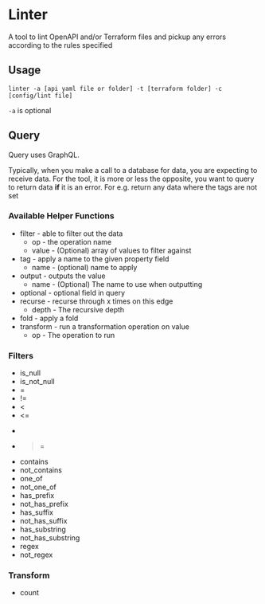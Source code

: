 # Linter

A tool to lint OpenAPI and/or Terraform files and pickup any errors according to the rules specified

## Usage

`linter -a [api yaml file or folder] -t [terraform folder] -c [config/lint file]`

`-a` is optional

## Query

Query uses GraphQL.

Typically, when you make a call to a database for data, you are expecting to receive data.
For the tool, it is more or less the opposite, you want to query to return data **if** it
is an error. For e.g. return any data where the tags are not set

### Available Helper Functions

  - filter - able to filter out the data
    - op - the operation name
    - value - (Optional) array of values to filter against
  - tag - apply a name to the given property field
    - name - (optional) name to apply
  - output - outputs the value
    - name - (Optional) The name to use when outputting
  - optional - optional field in query
  - recurse - recurse through x times on this edge
    - depth - The recursive depth
  - fold - apply a fold
  - transform - run a transformation operation on value
    - op - The operation to run

### Filters

- is_null
- is_not_null
- =
- !=
- <
- <=
- >
- >=
- contains
- not_contains
- one_of
- not_one_of
- has_prefix
- not_has_prefix
- has_suffix
- not_has_suffix
- has_substring
- not_has_substring
- regex
- not_regex

### Transform

 - count